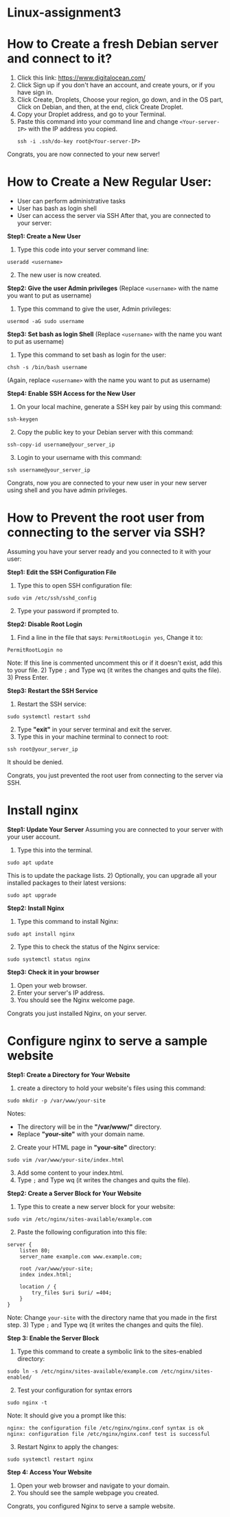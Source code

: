 # Linux-assignment3

# How to Create a fresh Debian server and connect to it?
1) Click this link: https://www.digitalocean.com/
2) Click Sign up if you don't have an account, and create yours, or if you have sign in.
3) Click Create, Droplets, Choose your region, go down, and in the OS part, Click on Debian, and then, at the end, click Create Droplet.
4) Copy your Droplet address, and go to your Terminal.
5) Paste this command into your command line and change ```<Your-server-IP>``` with the IP address you copied.
   ```
   ssh -i .ssh/do-key root@<Your-server-IP>
   ```
Congrats, you are now connected to your new server!


# How to Create a New Regular User:
   - User can perform administrative tasks
   - User has bash as login shell
   - User can access the server via SSH
After that, you are connected to your server:

**Step1: Create a New User** 
1) Type this code into your server command line:
```
useradd <username>
```
2) The new user is now created.

**Step2: Give the user Admin privileges**
(Replace ```<username>``` with the name you want to put as username)
1) Type this command to give the user, Admin privileges:
```
usermod -aG sudo username
```

**Step3: Set bash as login Shell**
(Replace ```<username>``` with the name you want to put as username)
1) Type this command to set bash as login for the user: 
```
chsh -s /bin/bash username
```
(Again, replace ```<username>``` with the name you want to put as username)

**Step4: Enable SSH Access for the New User**
1) On your local machine, generate a SSH key pair by using this command:
```
ssh-keygen
```
2) Copy the public key to your Debian server with this command:
```
ssh-copy-id username@your_server_ip
```
3) Login to your username with this command:
```
ssh username@your_server_ip 
```
Congrats, now you are connected to your new user in your new server using shell and you have admin privileges. 

# How to Prevent the root user from connecting to the server via SSH?
Assuming you have your server ready and you connected to it with your user: 

**Step1: Edit the SSH Configuration File**
1) Type this to open SSH configuration file:
```
sudo vim /etc/ssh/sshd_config
```
2) Type your password if prompted to.

**Step2: Disable Root Login**
1) Find a line in the file that says: ```PermitRootLogin yes```, Change it to:
```
PermitRootLogin no
```
Note: If this line is commented uncomment this or if it doesn't exist, add this to your file. 
2) Type ```;``` and Type wq (it writes the changes and quits the file).
3) Press Enter. 

**Step3: Restart the SSH Service**
1) Restart the SSH service:
```
sudo systemctl restart sshd
```
2) Type **"exit"** in your server terminal and exit the server.
3) Type this in your machine terminal to connect to root:
```
ssh root@your_server_ip
```
It should be denied.

Congrats, you just prevented the root user from connecting to the server via SSH.

# Install nginx

**Step1: Update Your Server**
Assuming you are connected to your server with your user account. 
1) Type this into the terminal.
```
sudo apt update
```
This is to update the package lists. 
2) Optionally, you can upgrade all your installed packages to their latest versions:
```
sudo apt upgrade
```

**Step2: Install Nginx**
1) Type this command to install Nginx:
```
sudo apt install nginx
```
2) Type this to check the status of the Nginx service:
```
sudo systemctl status nginx
```

**Step3: Check it in your browser**
1) Open your web browser.
2) Enter your server's IP address.
3) You should see the Nginx welcome page.

Congrats you just installed Nginx, on your server. 

# Configure nginx to serve a sample website

**Step1: Create a Directory for Your Website**
1) create a directory to hold your website's files using this command:
```
sudo mkdir -p /var/www/your-site
```
Notes:
   - The directory will be in the **"/var/www/"** directory. 
   - Replace **"your-site"** with your domain name.
2) Create your HTML page in **"your-site"** directory:
```
sudo vim /var/www/your-site/index.html
```
3) Add some content to your index.html.
4) Type ```;``` and Type wq (it writes the changes and quits the file).

**Step2: Create a Server Block for Your Website**
1) Type this to create a new server block for your website:
```
sudo vim /etc/nginx/sites-available/example.com
```
2) Paste the following configuration into this file:
```
server {
    listen 80;
    server_name example.com www.example.com;

    root /var/www/your-site;
    index index.html;

    location / {
        try_files $uri $uri/ =404;
    }
}
```
Note: Change ```your-site``` with the directory name that you made in the first step.
3) Type ```;``` and Type wq (it writes the changes and quits the file).

**Step 3: Enable the Server Block**
1) Type this command to create a symbolic link to the sites-enabled directory:
```
sudo ln -s /etc/nginx/sites-available/example.com /etc/nginx/sites-enabled/
```
2) Test your configuration for syntax errors
```
sudo nginx -t
```
Note: It should give you a prompt like this:
```
nginx: the configuration file /etc/nginx/nginx.conf syntax is ok
nginx: configuration file /etc/nginx/nginx.conf test is successful
```
3) Restart Nginx to apply the changes:
```
sudo systemctl restart nginx
```
**Step 4: Access Your Website**
1) Open your web browser and navigate to your domain.
2) You should see the sample webpage you created.

Congrats, you configured Nginx to serve a sample website. 





